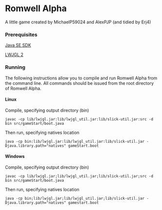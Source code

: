# Romwell Alpha

A little game created by MichaelP59024 and AlexPJP (and tidied by Erj4)

### Prerequisites

[Java SE SDK](http://www.oracle.com/technetwork/java/javase/downloads/index.html)

[LWJGL 2](http://legacy.lwjgl.org/download.php.html)

### Running
The following instructions allow you to compile and run Romwell Alpha from the command line.
All commands should be issued from the root directory of Romwell Alpha.
#### Linux
Compile, specifying output directory (bin)
```
javac -cp lib/lwjgl.jar:lib/lwjgl_util.jar:lib/slick-util.jar:src -d bin src/gameStart/boot.java
```
Then run, specifying natives location
```
java -cp bin:lib/lwjgl.jar:lib/lwjgl_util.jar:lib/slick-util.jar -Djava.library.path="natives" gameStart.boot
```
#### Windows
Compile, specifying output directory (bin)
```
javac -cp lib/lwjgl.jar;lib/lwjgl_util.jar;lib/slick-util.jar;src -d bin src/gameStart/boot.java
```
Then run, specifying natives location
```
java -cp bin;lib/lwjgl.jar;lib/lwjgl_util.jar;lib/slick-util.jar -Djava.library.path="natives" gamestart.boot
```
